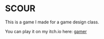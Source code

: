 # SCOUR

This is a game I made for a game design class.

You can play it on my itch.io here: [gamer](https://homekhomek.itch.io/scour)